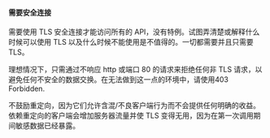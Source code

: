 #### 需要安全连接

需要使用 TLS 安全连接才能访问所有的 API，没有特例。试图弄清楚或解释什么时候可以使用 TLS 以及什么时候不能使用是不值得的。一切都需要并且只需要 TLS。

理想情况下，只需通过不响应 http 或端口 80 的请求来拒绝任何非 TLS 请求，以避免任何不安全的数据交换。在无法做到这一点的环境中，请使用403 Forbidden.

不鼓励重定向，因为它们允许含混/不良客户端行为而不会提供任何明确的收益。依赖重定向的客户端会增加服务器流量并使 TLS 变得无用，因为在第一次调用期间敏感数据已经暴露。